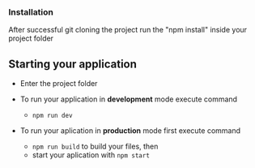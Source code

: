 ### Installation
After successful git cloning the project run the "npm install" inside your project folder

## Starting your application
- Enter the project folder

- To run your application in **development** mode execute command
  - `npm run dev`

- To run your aplication in **production** mode first execute command
  - `npm run build` to build your files, then
  - start your aplication with `npm start`

 
